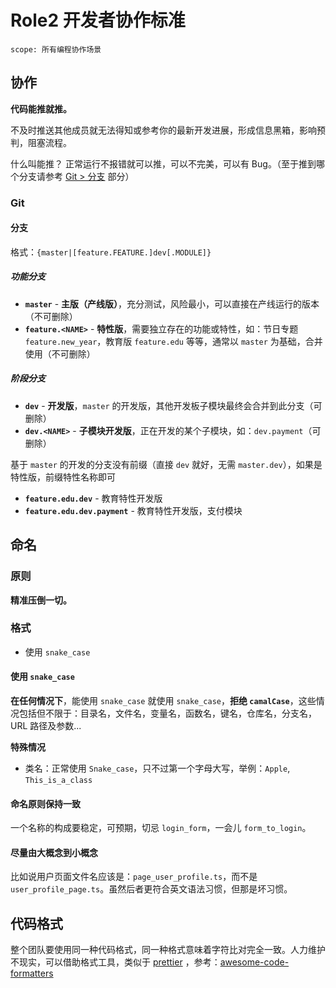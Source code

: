 # Role2 开发者协作标准

```text
scope: 所有编程协作场景
```

## 协作

**代码能推就推。**

不及时推送其他成员就无法得知或参考你的最新开发进展，形成信息黑箱，影响预判，阻塞流程。

什么叫能推？ 正常运行不报错就可以推，可以不完美，可以有 Bug。（至于推到哪个分支请参考 [Git > 分支](#分支) 部分）

### Git

#### 分支

格式：`{master|[feature.FEATURE.]dev[.MODULE]}`

##### 功能分支

- **`master`** - **主版（产线版）**，充分测试，风险最小，可以直接在产线运行的版本（不可删除）
- **`feature.<NAME>`** - **特性版**，需要独立存在的功能或特性，如：节日专题 `feature.new_year`，教育版 `feature.edu` 等等，通常以 `master` 为基础，合并使用（不可删除）

##### 阶段分支

- **`dev`** - **开发版**，`master` 的开发版，其他开发板子模块最终会合并到此分支（可删除）
- **`dev.<NAME>`** - **子模块开发版**，正在开发的某个子模块，如：`dev.payment`（可删除）

基于 `master` 的开发的分支没有前缀（直接 `dev` 就好，无需 `master.dev`），如果是特性版，前缀特性名称即可

- **`feature.edu.dev`** - 教育特性开发版
- **`feature.edu.dev.payment`** - 教育特性开发版，支付模块

## 命名

### 原则

**精准压倒一切。**

### 格式

- 使用 `snake_case`

#### 使用 `snake_case`

**在任何情况下**，能使用 `snake_case` 就使用 `snake_case`，**拒绝 `camalCase`**，这些情况包括但不限于：目录名，文件名，变量名，函数名，键名，仓库名，分支名，URL 路径及参数...

**特殊情况**

- 类名：正常使用 `Snake_case`，只不过第一个字母大写，举例：`Apple`, `This_is_a_class`

#### 命名原则保持一致

一个名称的构成要稳定，可预期，切忌 `login_form`，一会儿 `form_to_login`。

#### 尽量由大概念到小概念

比如说用户页面文件名应该是：`page_user_profile.ts`，而不是 `user_profile_page.ts`。虽然后者更符合英文语法习惯，但那是坏习惯。

## 代码格式

整个团队要使用同一种代码格式，同一种格式意味着字符比对完全一致。人力维护不现实，可以借助格式工具，类似于 [prettier](https://github.com/prettier/prettier)
，参考：[awesome-code-formatters](https://github.com/rishirdua/awesome-code-formatters)
